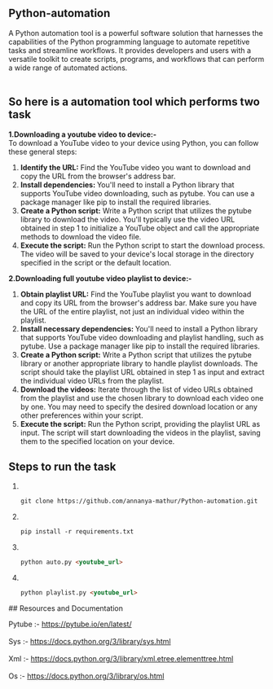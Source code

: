 ## Python-automation
A Python automation tool is a powerful software solution that harnesses the capabilities of the Python programming language to automate repetitive tasks and streamline workflows. It provides developers and users with a versatile toolkit to create scripts, programs, and workflows that can perform a wide range of automated actions. <br><br>
## So here is a automation tool which performs two task
**1.Downloading a youtube video to device:-**<br>
To download a YouTube video to your device using Python, you can follow these general steps:
<ol>
<li><b>Identify the URL:</b> Find the YouTube video you want to download and copy the URL from the browser's address bar.</li>

<li><b>Install dependencies: </b>You'll need to install a Python library that supports YouTube video downloading, such as pytube. You can use a package manager like pip to install the required libraries.</li>

<li><b>Create a Python script:</b> Write a Python script that utilizes the pytube library to download the video. You'll typically use the video URL obtained in step 1 to initialize a YouTube object and call the appropriate methods to download the video file.</li>

<li><b>Execute the script:</b> Run the Python script to start the download process. The video will be saved to your device's local storage in the directory specified in the script or the default location.</li>
</ol>  

**2.Downloading full youtube video playlist to device:-** 
<ol>
  <li><b>Obtain playlist URL:</b> Find the YouTube playlist you want to download and copy its URL from the browser's address bar. Make sure you have the URL of the entire playlist, not just an individual video within the playlist.</li>

<li><b>Install necessary dependencies: </b>You'll need to install a Python library that supports YouTube video downloading and playlist handling, such as pytube. Use a package manager like pip to install the required libraries.</li>

<li><b>Create a Python script:</b> Write a Python script that utilizes the pytube library or another appropriate library to handle playlist downloads. The script should take the playlist URL obtained in step 1 as input and extract the individual video URLs from the playlist.</li>

<li><b>Download the videos:</b> Iterate through the list of video URLs obtained from the playlist and use the chosen library to download each video one by one. You may need to specify the desired download location or any other preferences within your script.</li>
 <li> <b>Execute the script:</b> Run the Python script, providing the playlist URL as input. The script will start downloading the videos in the playlist, saving them to the specified location on your device.</li>
</ol>  

## Steps to run the task

<ol>
  <li></li> 
  
```html
git clone https://github.com/annanya-mathur/Python-automation.git
```
  
   <li></li> 
  
  
```html
pip install -r requirements.txt
```
  
   <li></li> 
  
```html
python auto.py <youtube_url>
```
  
   <li></li> 
  
```html
python playlist.py <youtube_url>
```
  
  </ol>  
## Resources and Documentation

Pytube :- https://pytube.io/en/latest/  <br><br>
Sys :- https://docs.python.org/3/library/sys.html  <br><br>
Xml :- https://docs.python.org/3/library/xml.etree.elementtree.html  <br><br>
Os :- https://docs.python.org/3/library/os.html

